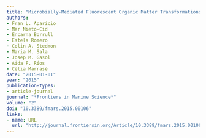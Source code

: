 ```yaml
---
title: "Microbially-Mediated Fluorescent Organic Matter Transformations in the Deep Ocean. Do the Chemical Precursors Matter?"
authors:
- Fran L. Aparicio
- Mar Nieto-Cid
- Encarna Borrull
- Estela Romero
- Colin A. Stedmon
- Maria M. Sala
- Josep M. Gasol
- Aida F. Ríos
- Cèlia Marrasé
date: "2015-01-01"
year: "2015"
publication-types:
- article-journal
journal: "*Frontiers in Marine Science*"
volume: "2"
doi: "10.3389/fmars.2015.00106"
links:
- name: URL
  url: "http://journal.frontiersin.org/Article/10.3389/fmars.2015.00106/abstract"
---
```

